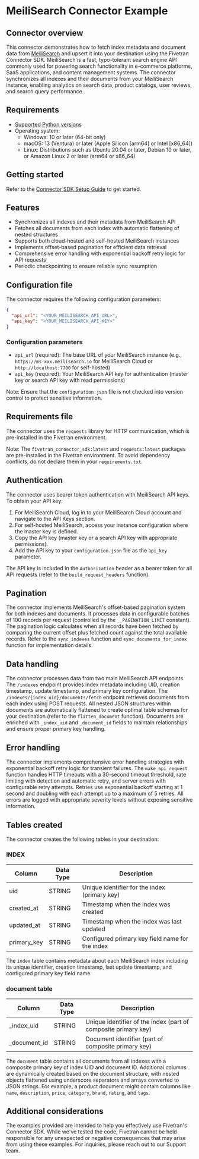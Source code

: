 # MeiliSearch Connector Example

## Connector overview
This connector demonstrates how to fetch index metadata and document data from [MeiliSearch](https://www.meilisearch.com/) and upsert it into your destination using the Fivetran Connector SDK. MeiliSearch is a fast, typo-tolerant search engine API commonly used for powering search functionality in e-commerce platforms, SaaS applications, and content management systems. The connector synchronizes all indexes and their documents from your MeiliSearch instance, enabling analytics on search data, product catalogs, user reviews, and search query performance.

## Requirements
- [Supported Python versions](https://github.com/fivetran/fivetran_connector_sdk/blob/main/README.md#requirements)
- Operating system:
  - Windows: 10 or later (64-bit only)
  - macOS: 13 (Ventura) or later (Apple Silicon [arm64] or Intel [x86_64])
  - Linux: Distributions such as Ubuntu 20.04 or later, Debian 10 or later, or Amazon Linux 2 or later (arm64 or x86_64)

## Getting started
Refer to the [Connector SDK Setup Guide](https://fivetran.com/docs/connectors/connector-sdk/setup-guide) to get started.

## Features
- Synchronizes all indexes and their metadata from MeiliSearch API
- Fetches all documents from each index with automatic flattening of nested structures
- Supports both cloud-hosted and self-hosted MeiliSearch instances
- Implements offset-based pagination for efficient data retrieval
- Comprehensive error handling with exponential backoff retry logic for API requests
- Periodic checkpointing to ensure reliable sync resumption

## Configuration file
The connector requires the following configuration parameters:

```json
{
  "api_url": "<YOUR_MEILISEARCH_API_URL>",
  "api_key": "<YOUR_MEILISEARCH_API_KEY>"
}
```

### Configuration parameters

- `api_url` (required): The base URL of your MeiliSearch instance (e.g., `https://ms-xxx.meilisearch.io` for MeiliSearch Cloud or `http://localhost:7700` for self-hosted)
- `api_key` (required): Your MeiliSearch API key for authentication (master key or search API key with read permissions)

Note: Ensure that the `configuration.json` file is not checked into version control to protect sensitive information.

## Requirements file
The connector uses the `requests` library for HTTP communication, which is pre-installed in the Fivetran environment.

Note: The `fivetran_connector_sdk:latest` and `requests:latest` packages are pre-installed in the Fivetran environment. To avoid dependency conflicts, do not declare them in your `requirements.txt`.

## Authentication
The connector uses bearer token authentication with MeiliSearch API keys. To obtain your API key:

1. For MeiliSearch Cloud, log in to your MeiliSearch Cloud account and navigate to the API Keys section.
2. For self-hosted MeiliSearch, access your instance configuration where the master key is defined.
3. Copy the API key (master key or a search API key with appropriate permissions).
4. Add the API key to your `configuration.json` file as the `api_key` parameter.

The API key is included in the `Authorization` header as a bearer token for all API requests (refer to the `build_request_headers` function).

## Pagination
The connector implements MeiliSearch's offset-based pagination system for both indexes and documents. It processes data in configurable batches of 100 records per request (controlled by the `__PAGINATION_LIMIT` constant). The pagination logic calculates when all records have been fetched by comparing the current offset plus fetched count against the total available records. Refer to the `sync_indexes` function and `sync_documents_for_index` function for implementation details.

## Data handling
The connector processes data from two main MeiliSearch API endpoints. The `/indexes` endpoint provides index metadata including UID, creation timestamp, update timestamp, and primary key configuration. The `/indexes/{index_uid}/documents/fetch` endpoint retrieves documents from each index using POST requests. All nested JSON structures within documents are automatically flattened to create optimal table schemas for your destination (refer to the `flatten_document` function). Documents are enriched with `_index_uid` and `_document_id` fields to maintain relationships and ensure proper primary key handling.

## Error handling
The connector implements comprehensive error handling strategies with exponential backoff retry logic for transient failures. The `make_api_request` function handles HTTP timeouts with a 30-second timeout threshold, rate limiting with detection and automatic retry, and server errors with configurable retry attempts. Retries use exponential backoff starting at 1 second and doubling with each attempt up to a maximum of 5 retries. All errors are logged with appropriate severity levels without exposing sensitive information.

## Tables created
The connector creates the following tables in your destination:

### INDEX

| Column | Data Type | Description |
|--------|-----------|-------------|
| uid | STRING | Unique identifier for the index (primary key) |
| created_at | STRING | Timestamp when the index was created |
| updated_at | STRING | Timestamp when the index was last updated |
| primary_key | STRING | Configured primary key field name for the index |

The `index` table contains metadata about each MeiliSearch index including its unique identifier, creation timestamp, last update timestamp, and configured primary key field name.

### document table

| Column | Data Type | Description |
|--------|-----------|-------------|
| _index_uid | STRING | Unique identifier of the index (part of composite primary key) |
| _document_id | STRING | Document identifier (part of composite primary key) |

The `document` table contains all documents from all indexes with a composite primary key of index UID and document ID. Additional columns are dynamically created based on the document structure, with nested objects flattened using underscore separators and arrays converted to JSON strings. For example, a product document might contain columns like `name`, `description`, `price`, `category`, `brand`, `rating`, and `tags`.

## Additional considerations
The examples provided are intended to help you effectively use Fivetran's Connector SDK. While we've tested the code, Fivetran cannot be held responsible for any unexpected or negative consequences that may arise from using these examples. For inquiries, please reach out to our Support team.
